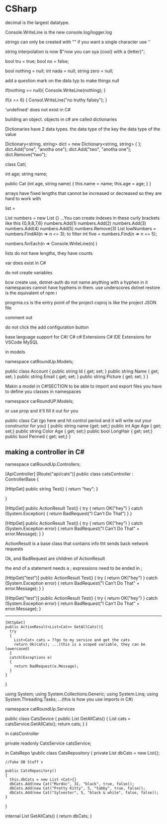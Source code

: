 # CSharp

decimal is the largest datatype.

Console.WriteLine is the new console.log/logger.log

strings can only be created with ""
if you want a single character use ''

string interpolation is now $"now you can sya {cool} with a {letter}";

bool tru = true;
bool no = false;

bool nothing = null;
int nada = null;
string zero = null;

add a question mark on the data typ to make things null

if(nothing == null){
Console.WriteLine(nothing);
}

if(x == 6)
{
  Consol.WriteLine("no truthy falsey");
}

'undefined' does not exist in C#

building an object. objects in c# are called dictionaries

Dictionaries have 2 data types. the data type of the key the data type of the value

Dictionary<string, string> dict = new Dictionary<string, string> { };
dict.Add("one", "anotha one");
dict.Add("two", "anotha one");
dict.Remove("two");

class Cat{

  int age;
  string name;

  public Cat (int age, string name) 
  {
    this.name = name;
    this.age = age;
  }
}

arrays have fixed lengths that cannot be increased or decreased so they are hard to work with

list =

List <int> numbers = new List <int>{} ...You can create indexes in these curly brackets like this {0,9,8,7,6}
numbers.Add(1)
numbers.Add(2)
numbers.Add(3)
numbers.Add(4)
numbers.Add(5)
numbers.Remove(3)
List<int> lowNumbers = numbers.FindAll(n => n <= 3);  to filter
int five = numbers.Find(n => n == 5);

numbers.forEach(n =>
Console.WriteLine(n)
)

lists do not have lengths, they have counts

var does exist in C#

do not create variables

bcw create
use,
dotnet-auth
do not name anything with a hyphen in it
namespaces cannot have hyphens in them. use underscores
dotnet restore is the equivalent of npm i

progrma.cs is the entry point of the project
csproj is like the project JSON file

comment out

do not click the add configuration button


base language support for C#/ C#
c# Extensions C# IDE Extensions for VSCode
MySQL

in models

namespace catRoundUp.Models;

public class Account
{
  public string Id { get; set; }
  public string Name { get; set; }
  public string Email { get; set; }
  public string Picture { get; set; }
}

Makin a model in C#!SECTION
to be able to import and export files you have to define you classes in namespaces

namespace carRoundUP.Models;

 or use prop and it'll fill it out for you

public class Cat  (go here and hit control period and it will write out your constructor for you)
{
  public string name {get; set;}
  public int Age  Age { get; set;}
  public string Color  Age { get; set;}
  public bool LongHair { get; set;}
  public bool Penned { get; set;}
}

making a controller in C#
--------------------------
namespace catRoundUp.Controllers;

[ApiController]
[Route("api/cats")]
public class catsController : ControllerBase
{

[HttpGet]
public string Test()
  {
    return "hey";
  }

}


[HttpGet]
public ActionResult<string> Test()
  {
    try
    {
    return OK("hey")
    }
    catch (System.Exception)
    {
    return BadRequest("I Can't Do That")
    }
  }


  [HttpGet]
public ActionResult<string> Test()
  {
    try
    {
    return OK("hey")
    }
    catch (System.Exception error)
    {
    return BadRequest("I Can't Do That" + error.Message);
    }
  }

ActionResult is a base class that contains info tht sends back network requests

Ok, and BadRequest are children of ActionResult

the end of a statement needs a ;
expressions need to be ended in ;


  [HttpGet("test")]
public ActionResult<string> Test()
  {
    try
    {
    return OK("hey")
    }
    catch (System.Exception error)
    {
    return BadRequest("I Can't Do That" + error.Message);
    }
  }


  [HttpGet("test")]
public ActionResult<string> Test()
  {
    try
    {
    return OK("hey")
    }
    catch (System.Exception error)
    {
    return BadRequest("I Can't Do That" + error.Message);
    }

------------------------

    [HttpGet]
    public ActionResult<List<Cat>> GetAllCats(){
      try
      {
        List<Cat> cats = ??go to my service and get the cats
        return Ok(cats); ...(this is a scoped variable, they can be lowercased)
      }
      catch(Exceptions e)
      {
        return BadRequest(e.Message);
      }
    }
  }

  using System;
  using System.Collections.Generic;
  using System.Linq;
  using System.Threading.Tasks; ...(this is how you use imports in C#)

  namespace catRoundUp.Services

  public class CatsSevice
  {
    public List<Cat> GetAllCats()
    {
      List<Cat> cats = catsService.GetAllCats();
      return cats;
    }
  }

  in catsController

  private readonly CatsService catsService;

  in CatsRepo
  \public class CatsRepository
  {
    private List <Cat> dbCats = new List<Cat>{};

    //Fake DB Stuff v

    public CatsRepository()
    {
      this.dbCats = new List <Cat>{}
      dbCats.Add(new Cat("Murdoc", 31, "black", true, false));
      dbCats.Add(new Cat("Pretty Kitty", 5, "tabby", true, false));
      dbCats.Add(new Cat("Sylvester", 5, "black & white", false, false));
    }
  }

  internal List<Cat> GetAllCats()
  {
    return dbCats;
  }

  


